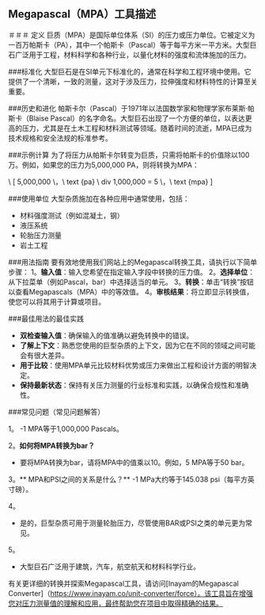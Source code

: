## Megapascal（MPA）工具描述

＃＃＃ 定义
巨质（MPA）是国际单位体系（SI）的压力或压力单位。它被定义为一百万帕斯卡（PA），其中一个帕斯卡（Pascal）等于每平方米一平方米。大型巨石广泛用于工程，材料科学和各种行业，以量化材料的强度和流体施加的压力。

###标准化
大型巨石是在SI单元下标准化的，通常在科学和工程环境中使用。它提供了一个清晰，一致的测量，这对于涉及压力，拉伸强度和材料特性的计算至关重要。

###历史和进化
帕斯卡尔（Pascal）于1971年以法国数学家和物理学家布莱斯·帕斯卡（Blaise Pascal）的名字命名。大型巨石出现了一个方便的单位，以表达更高的压力，尤其是在土木工程和材料测试等领域。随着时间的流逝，MPA已成为技术规格和安全法规的标准参考。

###示例计算
为了将压力从帕斯卡尔转变为巨质，只需将帕斯卡的价值除以100万。例如，如果您的压力为5,000,000 PA，则将转换为MPA：

\ [
5,000,000 \，\ text {pa} \ div 1,000,000 = 5 \，\ text {mpa}
\]

###使用单位
大型杂质施加在各种应用中通常使用，包括：
- 材料强度测试（例如混凝土，钢）
- 液压系统
- 轮胎压力测量
- 岩土工程

###用法指南
要有效地使用我们网站上的Megapascal转换工具，请执行以下简单步骤：
1。**输入值**：输入您希望在指定输入字段中转换的压力值。
2。**选择单位**：从下拉菜单（例如Pascal，bar）中选择适当的单元。
3。**转换**：单击“转换”按钮以查看Megapascals（MPA）中的等效值。
4。**审核结果**：将立即显示转换值，使您可以将其用于计算或项目。

###最佳用法的最佳实践
-  **双检查输入值**：确保输入的值准确以避免转换中的错误。
-  **了解上下文**：熟悉您使用的巨型杂质的上下文，因为它在不同的领域之间可能会有很大差异。
-  **用于比较**：使用MPA单元比较材料优势或压力来做出工程和设计方面的明智决定。
-  **保持最新状态**：保持有关压力测量的行业标准和实践，以确保合规性和准确性。

###常见问题（常见问题解答）

1。
-1 MPA等于1,000,000 Pascals。

2。**如何将MPA转换为bar？**
- 要将MPA转换为bar，请将MPA中的值乘以10。例如，5 MPA等于50 bar。

3。** MPA和PSI之间的关系是什么？**
-1 MPa大约等于145.038 psi（每平方英寸磅）。

4。
- 是的，巨型杂质可用于测量轮胎压力，尽管使用BAR或PSI之类的单元更为常见。

5。
- 大型巨石广泛用于建筑，汽车，航空航天和材料科学行业。

有关更详细的转换并探索Megapascal工具，请访问[Inayam的Megapascal Converter]（https://www.inayam.co/unit-converter/force）。该工具旨在增强您对压力测量值的理解和应用，最终帮助您在项目中取得精确的结果。